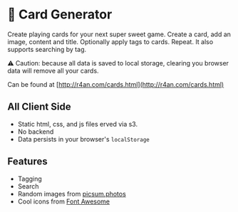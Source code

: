 # 🎴 Card Generator
Create playing cards for your next super sweet game.  Create a card, add an image, content and title.  Optionally apply tags to cards. Repeat. It also supports searching by tag.  

⚠️ Caution: because all data is saved to local storage, clearing you browser data will remove all your cards.

Can be found at [http://r4an.com/cards.html](http://r4an.com/cards.html)

## All Client Side
- Static html, css, and js files erved via s3.
- No backend
- Data persists in your browser's `localStorage`

## Features
- Tagging
- Search
- Random images from [picsum.photos](https://picsum.photos)
- Cool icons from [Font Awesome](https://fontawesome.com)
